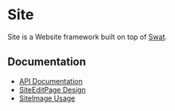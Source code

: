 Site
====
Site is a Website framework built on top of [Swat](https://github.com/silverorange/swat).

Documentation
-------------
 * [API Documentation](http://docs.silverorange.com/site/package-summary.html)
 * [SiteEditPage Design](https://github.com/silverorange/site/wiki/SiteEditPage)
 * [SiteImage Usage](https://github.com/silverorange/site/wiki/SiteImage)
